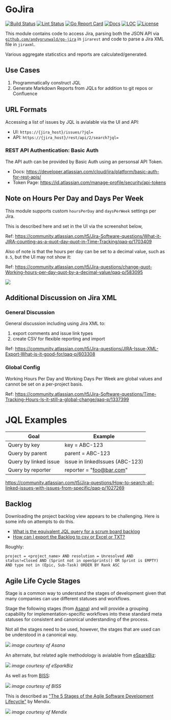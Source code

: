 # GoJira

[![Build Status][build-status-svg]][build-status-url]
[![Lint Status][lint-status-svg]][lint-status-url]
[![Go Report Card][goreport-svg]][goreport-url]
[![Docs][docs-godoc-svg]][docs-godoc-url]
[![LOC][loc-svg]][loc-url]
[![License][license-svg]][license-url]

 [build-status-svg]: https://github.com/grokify/gojira/actions/workflows/ci.yaml/badge.svg?branch=main
 [build-status-url]: https://github.com/grokify/gojira/actions/workflows/ci.yaml
 [lint-status-svg]: https://github.com/grokify/gojira/actions/workflows/lint.yaml/badge.svg?branch=main
 [lint-status-url]: https://github.com/grokify/gojira/actions/workflows/lint.yaml
 [goreport-svg]: https://goreportcard.com/badge/github.com/grokify/gojira
 [goreport-url]: https://goreportcard.com/report/github.com/grokify/gojira
 [codeclimate-status-svg]: https://codeclimate.com/github/grokify/gojira/badges/gpa.svg
 [codeclimate-status-url]: https://codeclimate.com/github/grokify/gojira
 [docs-godoc-svg]: https://pkg.go.dev/badge/github.com/grokify/gojira
 [docs-godoc-url]: https://pkg.go.dev/github.com/grokify/gojira
 [loc-svg]: https://tokei.rs/b1/github/grokify/gojira
 [loc-url]: https://github.com/grokify/gojira
 [license-svg]: https://img.shields.io/badge/license-MIT-blue.svg
 [license-url]: https://github.com/grokify/gojira/blob/master/LICENSE

This module contains code to access Jira, parsing both the JSON API via [`github.com/andygrunwald/go-jira`](https://github.com/andygrunwald/go-jira) in `jirarest` and code to parse a Jira XML file in `jiraxml`.

Various aggregate staticstics and reports are calculated/generated.

## Use Cases

1. Programmatically construct JQL
1. Generate Markdown Reports from JQLs for addition to git repos or Confluence

## URL Formats

Accessing a list of issues by JQL is avialable via the UI and API:

* UI: `https://{jira_host}/issues/?jql=`
* API: `https://{jira_host}/rest/api/2/search?jql=`

### REST API Authentication: Basic Auth

The API auth can be provided by Basic Auth using an personsal API Token.

* Docs: https://developer.atlassian.com/cloud/jira/platform/basic-auth-for-rest-apis/
* Token Page: https://id.atlassian.com/manage-profile/security/api-tokens

## Note on Hours Per Day and Days Per Week

This module supports custom `hoursPerDay` and `daysPerWeek` settings per Jira.

This is described here and set in the UI via the screenshot below,

Ref: https://community.atlassian.com/t5/Jira-Software-questions/What-it-JIRA-counting-as-a-quot-day-quot-in-Time-Tracking/qaq-p/1703409

Also of note is that the hours per day can be set to a decimal value, such as `8.5`, but the UI may not show it:

Ref: https://community.atlassian.com/t5/Jira-questions/change-quot-Working-hours-per-day-quot-by-a-decimal-value/qaq-p/583095

![](ss_jira_time-tracking.png)

## Additional Discussion on Jira XML

### General Discussion

General discussion including using Jira XML to:

1. export comments and issue link types
1. create CSV for flexible reporting and import

Ref: https://community.atlassian.com/t5/Jira-questions/JIRA-Issue-XML-Export-What-is-it-good-for/qaq-p/603308

### Global Config

Working Hours Per Day and Working Days Per Week are global values and cannot be set on a per-project basis.

Ref: https://community.atlassian.com/t5/Jira-Software-questions/Time-Tracking-Hours-Is-it-still-a-global-change/qaq-p/1337399

# JQL Examples

| Goal | Example |
|------|---------|
| Query by key | key = ABC-123 |
| Query by parent | parent = ABC-123 |
| Query by linked issue | issue in linkedIssues (ABC-123) |
| Query by reporter | reporter = "foo@bar.com" |

https://community.atlassian.com/t5/Jira-questions/How-to-search-all-linked-issues-with-issues-from-specific/qaq-p/1027269

## Backlog

Downloading the project backlog view appears to be challenging. Here is some info on attempts to do this.

* [What is the equivalent JQL query for a scrum board backlog](https://community.atlassian.com/t5/Jira-Software-questions/What-is-the-equivalent-JQL-query-for-a-scrum-board-backlog/qaq-p/868136)
* [How can I export the Backlog to csv or Excel or TXT?](https://community.atlassian.com/t5/Jira-Software-questions/How-can-I-export-the-Backlog-to-csv-or-Excel-or-TXT/qaq-p/1322548)

Roughly:

`project = <project_name> AND resolution = Unresolved AND status!=Closed AND (Sprint not in openSprints() OR Sprint is EMPTY) AND type not in (Epic, Sub-Task) ORDER BY Rank ASC`

## Agile Life Cycle Stages

Stage is a common way to understand the stages of development given that many companies can use different statuses and workflows.

Stage the following stages (from [Asana](https://asana.com/resources/agile-methodology)) and will provide a grouping capability for implementation-specific workflows into these standard meta statuses for consistent and canonical understanding of the process.

Not all the stages need to be used, however, the stages that are used can be understood in a canonical way.

![](docs/agile-methodology_asana.png)
*image courtesy of Asana*

An alternate, but related agile methodology is avialable from [eSparkBiz](https://www.esparkinfo.com/blog/difference-between-product-backlog-grooming-and-sprint-planning.html):

![](docs/agile-methodology_esparkbiz.png)
*image courtesy of eSparkBiz*

As well as from [BISS](https://handbook.bosphorusiss.com/way-of-working/process-design/agile-software-development-lifecycle/):

![](docs/agile-methodology_biss.png)
*image courtesy of BISS*

This is described as ["The 5 Stages of the Agile Software Development Lifecycle"](https://www.mendix.com/blog/agile-software-development-lifecycle-stages/) by Mendix.

![](docs/agile-methodology_mendix.png)
*image courtesy of Mendix*